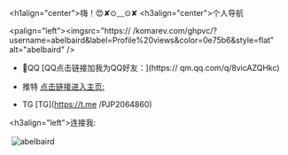 <h1align="center">嗨！😍✘⊙﹏⊙✘</h1>
<h3align="center">个人导航</h3>

<palign="left"><imgsrc="https:// /komarev.com/ghpvc/?username=abelbaird&label=Profile%20views&color=0e75b6&style=flat" alt="abelbaird" /> </p>

- 🐧QQ [QQ点击链接加我为QQ好友：](https:// qm.qq.com/q/8vicAZQHkc)

- 推特 [点击链接进入主页:](https://x.com/PJP2064860?t=2qZNp19uPbugS84yC58Lbw&s=09)

- TG [TG](https://t.me /PJP2064860)

<h3align="left">连接我:</h3>
<p align="left">
</p>

<p> <img align="center" src="https://github-readme-stats.vercel.app/api?username =abelbaird&show_icons=true&locale=en" alt="abelbaird" /></p>

